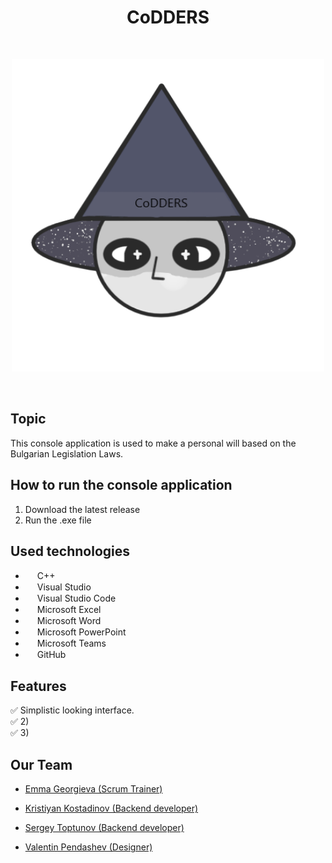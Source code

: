 <h1 align="center" >CoDDERS</h1>
<br>
<p align="center">
<img src="documentation/logo.png" alt="logo" height="500" width="500""> 
</p>

<br>

## Topic
This console application is used to make a personal will based on the Bulgarian Legislation Laws.


## How to run the console application
<ol>
    <li> Download the latest release </li>
    <li> Run the .exe file </li>
</ol>

## Used technologies

- <img src="https://upload.wikimedia.org/wikipedia/commons/thumb/1/18/ISO_C%2B%2B_Logo.svg/640px-ISO_C%2B%2B_Logo.svg.png" width="15" height="15"> C++ <br>
- <img src="https://upload.wikimedia.org/wikipedia/commons/thumb/2/2c/Visual_Studio_Icon_2022.svg/640px-Visual_Studio_Icon_2022.svg.png" width="15" height="15"> Visual Studio <br>
- <img src="https://upload.wikimedia.org/wikipedia/commons/thumb/9/9a/Visual_Studio_Code_1.35_icon.svg/2048px-Visual_Studio_Code_1.35_icon.svg.png" width="15" height="15"> Visual Studio Code <br>
- <img src="https://upload.wikimedia.org/wikipedia/commons/thumb/3/34/Microsoft_Office_Excel_%282019%E2%80%93present%29.svg/640px-Microsoft_Office_Excel_%282019%E2%80%93present%29.svg.png" width="15" height="15"> Microsoft Excel <br>
- <img src="https://upload.wikimedia.org/wikipedia/commons/thumb/8/8d/Microsoft_Word_2013-2019_logo.svg/587px-Microsoft_Word_2013-2019_logo.svg.png?20221202081051" width="15" height="15"> Microsoft Word <br>
- <img src="https://upload.wikimedia.org/wikipedia/commons/thumb/0/0d/Microsoft_Office_PowerPoint_%282019%E2%80%93present%29.svg/640px-Microsoft_Office_PowerPoint_%282019%E2%80%93present%29.svg.png" width="15" height="15"> Microsoft PowerPoint <br>
- <img src="https://upload.wikimedia.org/wikipedia/commons/thumb/4/49/MicroTeams.png/640px-MicroTeams.png" width="15" height="15"> Microsoft Teams <br>
- <img src="https://pbs.twimg.com/profile_images/1414990564408262661/r6YemvF9_400x400.jpg" width="15" height="15"> GitHub <br>

## Features
✅ Simplistic looking interface. <br>
✅ 2) <br>
✅ 3) <br>


## Our Team
- <a href="https://github.com/EGGeorgieva21"> Emma Georgieva (Scrum Trainer)</a> <br>

- <a href="https://github.com/KNKostadinov21"> Kristiyan Kostadinov (Backend developer) </a> <br>
   
- <a href="https://github.com/SAToptunov"> Sergey Toptunov (Backend developer) </a> <br>
   
- <a href="https://github.com/vbpendashev21"> Valentin Pendashev (Designer) </a> <br>
  

  
